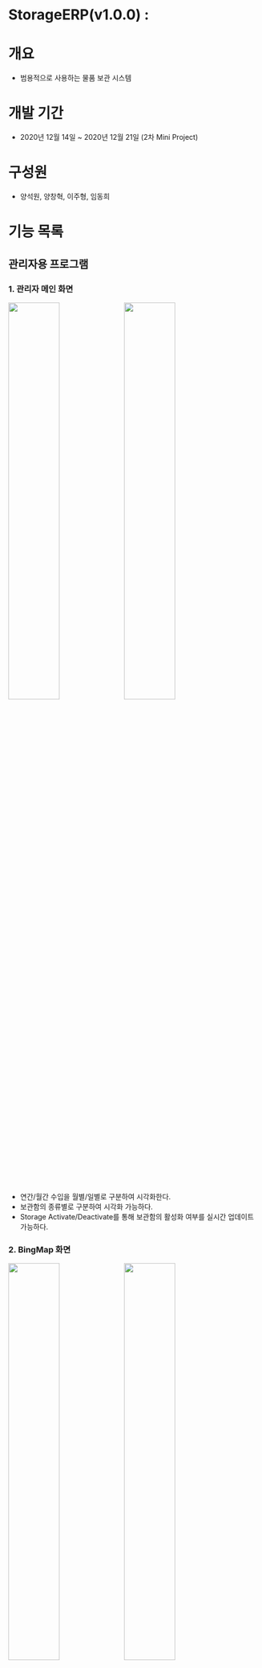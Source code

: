 # StorageERP(v1.0.0) : 

# 개요
- 범용적으로 사용하는 물품 보관 시스템

# 개발 기간
- 2020년 12월 14일 ~ 2020년 12월 21일 (2차 Mini Project)

# 구성원
- 양석원, 양창혁, 이주형, 임동희

# 기능 목록

## 관리자용 프로그램

### 1. 관리자 메인 화면

<div>
<img src="./TheProject/TheProject/Resources/동작화면/관리자_초기.png" width="45%">
<img src="./TheProject/TheProject/Resources/동작화면/관리자_출력.png" width="45%">
</div>

- 연간/월간 수입을 월별/일별로 구분하여 시각화한다.
- 보관함의 종류별로 구분하여 시각화 가능하다.
- Storage Activate/Deactivate를 통해 보관함의 활성화 여부를 실시간 업데이트 가능하다.

### 2. BingMap 화면

<div>
<img src="./TheProject/TheProject/Resources/동작화면/관리자_초기.png" width="45%">
<img src="./TheProject/TheProject/Resources/동작화면/관리자_출력.png" width="45%">
</div>

- 서울내에 보관함의 위치를 MapPushPin을 사용하여 BingMap에 나타낸다.
- MapPushPin에 마우스를 가져다대면 ToolTip으로 간단한 정보가 나타난다.
- MapPushPin을 클릭하면 상세 정보가 나타난다.

### 3. GanttChart 화면

<div>
<img src="./TheProject/TheProject/Resources/동작화면/관리자_초기.png" width="45%">
<img src="./TheProject/TheProject/Resources/동작화면/관리자_출력.png" width="45%">
</div>

- 보관소 위치별 보관함 사용 현황을 알 수 있다.
- 일반 / 신선 함별로 또는 기간별로 필터가 가능하다.


# 관리 항목

### 1. 보관함 정보

- 현재 보관함 상태에 따라 활성화/비활성화를 선택할 수 있다.
### 2. 관리자용 정보

- 월간/연간 매출액 추이를 그래프로 확인할 수 있다.
- 보관함 종류에 따라 데이터를 구분해 시각화할 수 있다.



# 사용 기술

## 언어

- C# 8.0

## 프레임워크

- .Net FrameWork 4.8
- EntityFrameWork 6.4
- Winform

## 데이터베이스

* MSSQL Server 2019

## 기타 개발환경

- Windows 10
- Microsoft Visual Studio Community 2019 v16.8
- Microsoft SQL Server Management Studio v18.6

# 데이터베이스 스키마

<img src="./TheProject/TheProject/Resources/동작화면/DatabaseSchema.png">

- StorageSelection table의 ExitDateExpected항목과 Reciept table의 TotalCost 항목은 역정규화한 결과이다.

- 이외의 모든 항목이 제 3 정규화까지 완료됐다


# UML

## 클래스 다이어그램
<img src="./TheProject/TheProject/Resources/동작화면/ClassDiagram.png">


## User Case Diagram

<img src="./TheProject/TheProject/Resources/동작화면/UserCaseDiagram.png">

## 순서도

<div>
<img width="90%" src="https://user-images.githubusercontent.com/32934089/102729356-cdeb9300-4373-11eb-9515-63c658c094d0.JPG >
<img src="./TheProject/TheProject/Resources/동작화면/순서도1.png" width="30%">
<img src="./TheProject/TheProject/Resources/동작화면/순서도2.png" width="60%">
</div>

# Point of Interest

# Data Analysis시 기본값이 제대로 출력되지 않는 문제 [#11](https://github.com/snrbs17/603_TeamProject/issues/11)

## 증상
- TimeScope를 Yearly로 설정한 후 바로 Search를 누를 경우 잘못된 값이 출력됨

## 원인
- Form 전체에 default값이 Monthly TimeScope 11월을 기준으로 설정되어 있음

## 결과
- TimeScope 설정이 바꿨을 때 default값이 새로 지정되도록 함수의 위치를 변경

# DGV_Search 에 페이지를 나누는 동작이 반영되지 않은 문제 [#9](https://github.com/snrbs17/603_TeamProject/issues/9)

## 증상
- DGV에 항목을 5개씩 표시해주고 이전/다음페이지 누르면 넘어가게 구현중이나 항목 나눠지는게 안먹히고 한번에 다 나옴

## 원인
- 가져온 코드에서 상황에 맞춰 바꾼 부분이 원인으로 예상됨 (원인 찾는중)

## 결과
- 작업중





